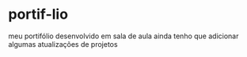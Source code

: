 # portif-lio
meu portifólio desenvolvido em sala de aula ainda tenho que adicionar algumas atualizações de projetos
